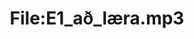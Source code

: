 ---
title: File:E1_að_læra.mp3
recording of: að læra
reading speed: slow
speaker: E
license: CC0
---